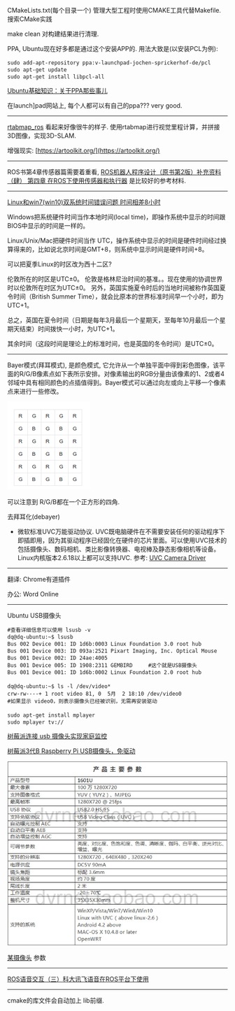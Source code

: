 CMakeLists.txt\(每个目录一个\)   管理大型工程时使用CMAKE工具代替Makefile. 搜索CMake实践

make clean 对构建结果进行清理.

PPA, Ubuntu现在好多都是通过这个安装APP的. 用法大致是\(以安装PCL为例\):

```
sudo add-apt-repository ppa:v-launchpad-jochen-sprickerhof-de/pcl
sudo apt-get update
sudo apt-get install libpcl-all
```

[Ubuntu基础知识：关于PPA那些事儿](http://www.linuxidc.com/Linux/2011-06/36808.htm)

在launch\]pad网站上, 每个人都可以有自己的ppa??? very good.

---

[rtabmap\_ros](http://wiki.ros.org/rtabmap_ros) 看起来好像很牛的样子. 使用rtabmap进行视觉里程计算，并拼接3D图像，实现3D-SLAM.

增强现实: [https://artoolkit.org/](https://artoolkit.org/)

---

ROS书第4章传感器篇需要着重看,  [ROS机器人程序设计（原书第2版）补充资料 （肆） 第四章 在ROS下使用传感器和执行器](http://blog.csdn.net/zhangrelay/article/details/53206259) 是比较好的参考材料.

---

[Linux和win7\(win10\)双系统时间错误问题 时间相差8小时](http://www.cnblogs.com/shareidea/p/5465306.html)

Windows把系统硬件时间当作本地时间\(local time\)，即操作系统中显示的时间跟BIOS中显示的时间是一样的。

Linux/Unix/Mac把硬件时间当作 UTC，操作系统中显示的时间是硬件时间经过换算得来的，比如说北京时间是GMT+8，则系统中显示时间是硬件时间+8。

可以把夏季Linux的时区改为西十二区?

伦敦所在的时区是UTC±0。  伦敦是格林尼治时间的基准。。现在使用的协调世界时以伦敦所在时区为UTC±0。 另外，英国实施夏令时后的当地时间被称作英国夏令时间（British Summer Time），就会比原本的世界标准时间早一个小时，即为UTC+1。

总之，英国在夏令时间（日期是每年3月最后一个星期天，至每年10月最后一个星期天结束）时间拨快一小时，为UTC+1。

其余时间（这段时间是理论上的标准时间，也是英国的冬令时间）是UTC±0。

---

Bayer模式\(拜耳模式\), 是颜色模式, 它允许从一个单独平面中得到彩色图像，该平面的R/G/B像素点如下表所示安排。对像素输出的RGB分量由该像素的1、2或者4邻域中具有相同颜色的点插值得到。Bayer模式可以通过向左或向上平移一个像素点来进行一些修改。

![](/assets/选区_005.png)

可以注意到 R/G/B都在一个正方形的四角.

去拜耳化\(debayer\)

* 微软标准UVC万能驱动协议. UVC既电脑硬件在不需要安装任何的驱动程序下即插即用，因为其驱动程序已经固化在硬件的芯片里面。可以使用UVC技术的包括摄像头、数码相机、类比影像转换器、电视棒及静态影像相机等设备。Linux内核版本2.6.18以上都可以支持UVC. 参考: [UVC Camera Driver](http://dingmzfrcmyblog.lofter.com/post/1cc9cc3a_6f3322e)

---

翻译: Chrome有道插件

办公: Word Online

---

Ubuntu USB摄像头

```
#查看详细信息可以使用 lsusb -v
dq@dq-ubuntu:~$ lsusb
Bus 002 Device 001: ID 1d6b:0003 Linux Foundation 3.0 root hub
Bus 001 Device 003: ID 093a:2521 Pixart Imaging, Inc. Optical Mouse
Bus 001 Device 002: ID 24ae:4005  
Bus 001 Device 005: ID 1908:2311 GEMBIRD     #这个就是USB摄像头
Bus 001 Device 001: ID 1d6b:0002 Linux Foundation 2.0 root hub

dq@dq-ubuntu:~$ ls -l /dev/video*
crw-rw----+ 1 root video 81, 0  5月  2 18:10 /dev/video0  
#如果显示 video0，则表示摄像头已经被识别，无需再安装驱动

sudo apt-get install mplayer
sudo mplayer tv://
```

[树莓派连接 usb 摄像头实现家庭监控](http://hi.ktsee.com/368.html)

[树莓派3代B Raspberry Pi USB摄像头，免驱动](https://item.taobao.com/item.htm?spm=a230r.1.14.49.ya5cgs&id=537977952154&ns=1&abbucket=10#detail)

![](/assets/选区_006.png)

[某摄像头](https://item.taobao.com/item.htm?spm=a230r.1.14.19.ya5cgs&id=543322411251&ns=1&abbucket=10#detail) 参数

---

[ROS语音交互（三）科大讯飞语音在ROS平台下使用](http://www.cnblogs.com/CZM-/p/6208415.html#3643984)

---

cmake的库文件会自动加上 lib前缀.

